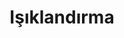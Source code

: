 ---
title: Işıklandırma
keywords: 
last_updated: 
tags: []
permalink: /pbr/lighting.html
sidebar: main_sidebar
---